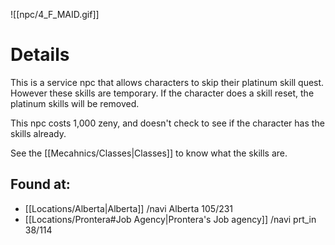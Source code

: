 ![[npc/4_F_MAID.gif]]

# Details

This is a service npc that allows characters to skip their platinum skill quest. However these skills are temporary. If the character does a skill reset, the platinum skills will be removed. 

This npc costs 1,000 zeny, and doesn't check to see if the character has the skills already. 

See the [[Mecahnics/Classes|Classes]] to know what the skills are. 

## Found at:
+ [[Locations/Alberta|Alberta]] /navi Alberta 105/231
+ [[Locations/Prontera#Job Agency|Prontera's Job agency]] /navi prt_in  38/114

